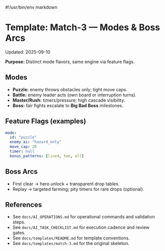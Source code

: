 #!/usr/bin/env markdown

# Template: Match‑3 — Modes & Boss Arcs
Updated: 2025-09-10

**Purpose:** Distinct mode flavors, same engine via feature flags.

## Modes
- **Puzzle:** enemy throws obstacles only; tight move caps.
- **Battle:** enemy leader acts (own board or interruption turns).
- **Master/Rush:** timers/pressure; high cascade visibility.
- **Boss:** fair fights escalate to **Big Bad Boss** milestones.

## Feature Flags (examples)
```yaml
mode:
  id: "puzzle"
  enemy_ai: "hazard_only"
  move_cap: 20
  timer: null
  bonus_patterns: [line4, tee, ell]
```

## Boss Arcs
- First clear → hero unlock + transparent drop tables.
- Replay → targeted farming; pity timers for rare drops (optional).

## References
- See `docs/AI_OPERATIONS.md` for operational commands and validation steps.
- See `docs/AI_TASK_CHECKLIST.md` for execution cadence and review gates.
- See `docs/templates/README.md` for template conventions.
- See `docs/templates/match-3.md` for the original skeleton.
